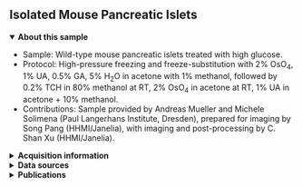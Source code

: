## Isolated Mouse Pancreatic Islets

<details open>
<summary><b>About this sample</b></summary>
<ul>
<li>Sample: Wild-type mouse pancreatic islets treated with high glucose.</li>
<li>Protocol: High-pressure freezing and freeze-substitution with 2% OsO<sub>4</sub>, 1% UA, 0.5% GA, 5% H<sub>2</sub>O in acetone with 1% methanol, followed by 0.2% TCH in 80% methanol at RT, 2% OsO<sub>4</sub> in acetone at RT, 1% UA in acetone + 10% methanol.</li>
<li>Contributions: Sample provided by Andreas Mueller and Michele Solimena (Paul Langerhans Institute, Dresden), prepared for imaging by Song Pang (HHMI/Janelia), with imaging and post-processing by C. Shan Xu (HHMI/Janelia).</li>
</ul>
</details>

<details>
<summary><b>Acquisition information</b></summary>
<ul>
<li>EHT (kV): 0.9</li>
<li>Bias (V): 0</li>
<li>Imaging current (nA): 0.14</li>
<li>Scanning speed (MHz): 0.2</li>
<li>Imaging duration (days): 15</li> 
<li>Data size (GB): 268</li>
<li>Final voxel size (nm): 4 x 4 x 4 (X,Y,Z)</li>
<li>Data dimensions (µm): 30 x 20 x 29 (X,Y,Z)</li>
<li>Imaging start date: 3/1/2019</li>
</ul>
</details>
<details>
<summary><b>Data sources</b></summary>
<ul>
<li><code>fibsem/aligned</code>: SIFT-aligned raw FIB-SEM data </li>  
</ul>
</details>
<details>
<summary><b>Publications</b></summary>

<ul>
<li> n/a </li>
</ul>
</details>
